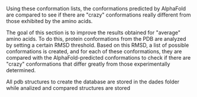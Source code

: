 Using these conformation lists, the conformations predicted by AlphaFold are compared to see if there are "crazy" conformations really different from those exhibited by the amino acids.

The goal of this section is to improve the results obtained for "average" amino acids. To do this, protein conformations from the PDB are analyzed by setting a certain RMSD threshold. Based on this RMSD, a list of possible conformations is created, and for each of these conformations, they are compared with the AlphaFold-predicted conformations to check if there are "crazy" conformations that differ greatly from those experimentally determined.

All pdb structures to create the database are stored in the dades folder while analized and compared structures are stored 